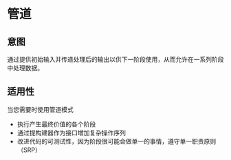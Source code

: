 ﻿# 管道
## 意图
通过提供初始输入并传递处理后的输出以供下一阶段使用，从而允许在一系列阶段中处理数据。

## 适用性
 当您需要时使用管道模式
 - 执行产生最终价值的各个阶段
 - 通过提构建器作为接口增加复杂操作序列
 - 改进代码的可测试性，因为阶段很可能会做单一的事情，遵守单一职责原则（SRP）